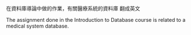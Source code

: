 在資料庫導論中做的作業，有關醫療系統的資料庫 翻成英文

The assignment done in the Introduction to Database course is related to a medical system database.
